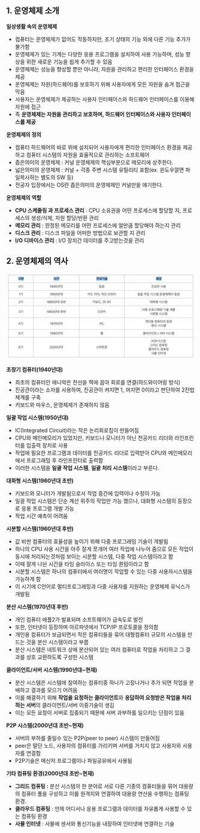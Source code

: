 ## 1. 운영체제 소개

**일상생활 속의 운영체제**

- 컴퓨터는 운영체제가 없어도 작동하지만, 초기 상태의 기능 외에 다른 기능 추가가 불가함
- 운영체제가 있는 기계는 다양한 응용 프로그램을 설치하여 사용 가능하며, 성능 향상을 위한 새로운 기능을 쉽게 추가할 수 있음
- 운영체제는 성능을 향상할 뿐만 아니라, 자원을 관리하고 편리한 인터페이스 환경을 제공
- 운영체제는 자원(하드웨어)를 보호하기 위해 사용자에게 모든 자원을 숨겨 접근을 막음
- 사용자는 운영체제가 제공하는 사용자 인터페이스와 하드웨어 인터페이스를 이용해 자원에 접근
- 즉 **운영체제는 자원을 관리하고 보호하며, 하드웨어 인터페이스와 사용자 인터페이스를 제공**

**운영체제의 정의**

- 컴퓨터 하드웨어의 바로 위에 설치되어 사용자에게 편리한 인터페이스 환경을 제공하고 컴퓨터 시스템의 자원을 효율적으로 관리하는 소프트웨어
- 좁은의미의 운영체제 : 커널 운영체제의 핵심부분으로 메모리에 상주한다.
- 넓은의미의 운영체제 : 커널 + 각종 주변 시스템 유틸리티 포함(ex. 윈도우깔면 파일복사하는 별도의 SW 등)
- 전공자 입장에서는 OS란 좁은의미의 운영체제인 커널만을 얘기한다.

**운영체제의 역할**

- **CPU 스케줄링 과 프로세스 관리** : CPU 소유권을 어떤 프로세스에 할당할 지, 프로세스의 생성/삭제, 자원 할당/반환 관리
- **메모리 관리** : 한정된 메모리를 어떤 프로세스에 얼만큼 할당해야 하는지 관리
- **디스크 관리** : 디스크 파일을 어떠한 방법으로 보관할 지 관리
- **I/O 디바이스 관리** : I/O 장치간 데이터를 주고받는것을 관리

## 2. 운영체제의 역사

![](img/1.png)

**초창기 컴퓨터(1940년대)**

- 최초의 컴퓨터인 에니악은 전선을 잭에 꼽아 회로를 연결(하드와이어링 방식)
- 진공관이라는 소자를 사용하여, 진공관이 켜지면 1, 꺼지면 0이라고 판단하여 2진법 체계를 구축
- 키보드와 마우스, 운영체제가 존재하지 않음

**일괄 작업 시스템(1950년대)**

- IC(Integrated Circuit)라는 작은 논리회로칩이 만들어짐
- CPU와 메인메모리가 있었지만, 키보드나 모니터가 아닌 천공카드 리더와 라인프린터를 입출력 장치로 사용
- 작업에 필요한 프로그램과 데이터를 천공카드 리더로 입력받아 CPU와 메인메모리에서 프로그래밍 후 라인프린터로 출력함
- 이러한 시스템을 **일괄 작업 시스템**, **일괄 처리 시스템**이라고 부른다.

**대화형 시스템(1960년대 초반)**

- 키보드와 모니터가 개발됨으로서 작업 중간에 입력이나 수정이 가능
- 일괄 작업 시스템은 단순 계산 위주의 작업만 가능 했으나, 대화형 시스템의 등장으로 응용 프로그램 개발 가능
- 작업 시간 예측이 어려움

**시분할 시스템(1960년대 후반)**

- 값 비싼 컴퓨터의 효율성을 높이기 위해 다중 프로그래밍 기술이 개발됨
- 하나의 CPU 사용 시간을 아주 잘게 쪼개어 여러 작업에 나누어 줌으로 모든 작업이 동시에 처리되는것처럼 보이는 시분할 시스템, 다중 작업 시스템이라고 함
- 이때 잘게 나뉜 시간을 타임 슬라이스 또는 타임 퀀텀이라고 함
- 시분할 시스템은 하나의 컴퓨터에서 여러명이 작업할 수 있는 다중 사용자시스템을 가능하게 함
- 이 시기에 C언어로 멀티프로그래밍과 다중 사용자를 지원하는 운영체제 유닉스가 개발됨

**분산 시스템(1970년대 후반)**

- 개인 컴퓨터 애플2가 발표되며 소프트웨어가 급속도로 발전
- 또한, 인터넷이 등장하며 아르파넷에서 TCP/IP 프로토콜을 정의함
- 개인용 컴퓨터가 보급되면서 작은 컴퓨터들을 묶어 대형컴퓨터 규모의 시스템을 만드는 것을 분산 시스템이라고 부름
- 분산 시스템은 네트워크 상에 분산되어 있는 여러 컴퓨터로 작업을 처리하고 그 결과를 상호 교환하도록 구성한 시스템

**클라이언트/서버 시스템(1990년대~현재)**

- 분산 시스템은 시스템에 참여하는 컴퓨터중 하나가 고장나거나 추가 되면 작업을 분배하고 결과를 모으기 어려움
- 이를 해결하기 위해 **작업을 요청하는 클라이언트**와 **응답하여 요청받은 작업을 처리하는 서버**의 클라이언트/서버 이중기술이 생김
- 이는 모든 요청이 서버로 집중되기 때문에 서버 과부하를 일으키는 단점이 있음

**P2P 시스템(2000년대 초반~현재)**

- 서버의 부하를 줄일수 있는 P2P(peer to peer) 시스템이 만들어짐
- peer은 말단 노드, 사용자의 컴퓨터를 가리키며 서버를 거치지 않고 사용자와 사용자를 연결함
- P2P기술은 메신저 프로그램이나 파일공유에서 사용됨

**기타 컴퓨팅 환경(2000년대 초반~현재)**

- **그리드 컴퓨팅 :** 분산 시스템의 한 분야로 서로 다른 기종의 컴퓨터들을 묶어 대용량의 컴퓨터 풀을 구성하고 이를 원격지와 연결하여 대용량 연산을 수행하는 컴퓨팅 환경.
- **클라우드 컴퓨팅** : 언제 어디서나 응용 프로그램과 데이터를 자유롭게 사용할 수 있는 컴퓨팅 환경
- **사물 인터넷** : 사물에 센서와 통신기능을 내장하여 인터넷에 연결하는 기술
